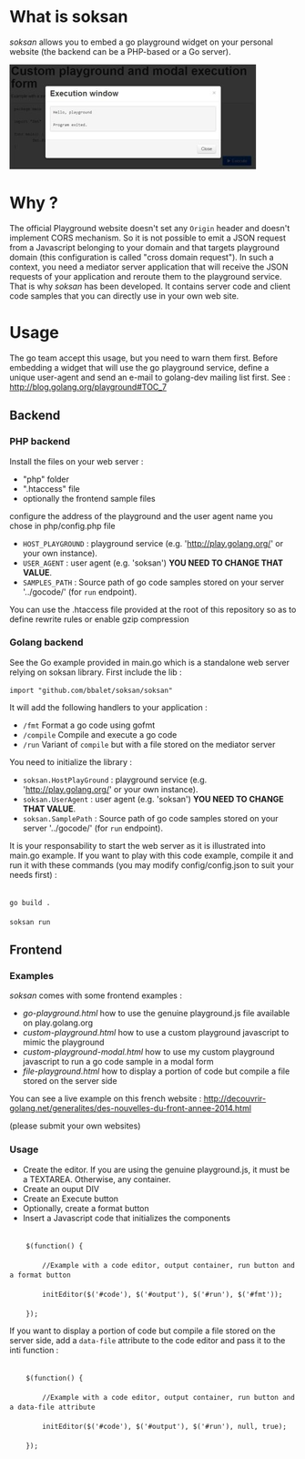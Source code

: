 # What is soksan
*soksan* allows you to embed a go playground widget on your personal website (the backend can be a PHP-based or a Go server).

![Custom playground widget on your website](/images/example.jpg "Custom playground widget on your website")

# Why ?

The official Playground website doesn't set any <code>Origin</code> header and doesn't implement CORS mechanism. So it is not possible to emit a JSON request from a Javascript belonging to your domain and that targets playground domain (this configuration is called "cross domain request"). In such a context, you need a mediator server application that will receive the JSON requests of your application and reroute them to the playground service. That is why *soksan* has been developed. It contains server code and client code samples that you can directly use in your own web site.

# Usage

The go team accept this usage, but you need to warn them first. Before embedding a widget that will use the go playground service, define a unique user-agent and send an e-mail to golang-dev mailing list first. See : http://blog.golang.org/playground#TOC_7

## Backend

### PHP backend

Install the files on your web server :
* "php" folder
* ".htaccess" file
* optionally the frontend sample files

configure the address of the playground and the user agent name you chose in php/config.php file
* <code>HOST_PLAYGROUND</code> : playground service (e.g. 'http://play.golang.org/' or your own instance).
* <code>USER_AGENT</code> : user agent (e.g. 'soksan') **YOU NEED TO CHANGE THAT VALUE**.
* <code>SAMPLES_PATH</code> : Source path of go code samples stored on your server '../gocode/' (for <code>run</code> endpoint).

You can use the .htaccess file provided at the root of this repository so as to define rewrite rules or enable gzip compression

### Golang backend

See the Go example provided in main.go which is a standalone web server relying on soksan library. First include the lib :

<code>import "github.com/bbalet/soksan/soksan"</code>

It will add the following handlers to your application :
* <code>/fmt</code> Format a go code using gofmt
* <code>/compile</code> Compile and execute a go code
* <code>/run</code> Variant of <code>compile</code> but with a file stored on the mediator server

You need to initialize the library :
* <code>soksan.HostPlayGround</code> : playground service (e.g. 'http://play.golang.org/' or your own instance).
* <code>soksan.UserAgent</code> : user agent (e.g. 'soksan') **YOU NEED TO CHANGE THAT VALUE**.
* <code>soksan.SamplePath</code> : Source path of go code samples stored on your server '../gocode/' (for <code>run</code> endpoint).

It is your responsability to start the web server as it is illustrated into main.go example. If you want to play with this code example, compile it and run it with these commands (you may modify config/config.json to suit your needs first) :

<code>
go build .<br />
soksan run
</code>

## Frontend

### Examples

*soksan* comes with some frontend examples :

* *go-playground.html* how to use the genuine playground.js file available on play.golang.org
* *custom-playground.html* how to use a custom playground javascript to mimic the playground
* *custom-playground-modal.html* how to use my custom playground javascript to run a go code sample in a modal form
* *file-playground.html* how to display a portion of code but compile a file stored on the server side

You can see a live example on this french website :
http://decouvrir-golang.net/generalites/des-nouvelles-du-front-annee-2014.html

(please submit your own websites)

### Usage

* Create the editor. If you are using the genuine playground.js, it must be a TEXTAREA. Otherwise, any container.
* Create an ouput DIV
* Create an Execute button
* Optionally, create a format button
* Insert a Javascript code that initializes the components

<code>
	$(function() {<br />
		//Example with a code editor, output container, run button and a format button<br />
		initEditor($('#code'), $('#output'), $('#run'), $('#fmt'));<br />
	});
</code>

If you want to display a portion of code but compile a file stored on the server side, add a <code>data-file</code> attribute to the code editor and pass it to the inti function :

<code>
	$(function() {<br />
		//Example with a code editor, output container, run button and a data-file attribute<br />
		initEditor($('#code'), $('#output'), $('#run'), null, true);<br />
	});
</code>

